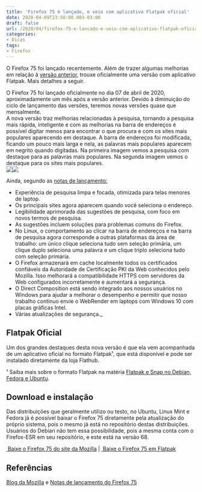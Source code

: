 ```yaml
---
title: 'Firefox 75 é lançado, e veio com aplicativo Flatpak oficial'
date: 2020-04-09T23:58:00.003-03:00
draft: false
url: /2020/04/firefox-75-e-lancado-e-veio-com-aplicativo-flatpak-oficial.html
categories:
- Dicas
tags: 
- Firefox
---
```


O Firefox 75 foi lançado recentemente. Além de trazer algumas melhorias em relação à [versão anterior](https://info.wsouza.com.br/2020/03/firefox-74-e-lancado.html), trouxe oficialmente uma versão com aplicativo Flatpak. Mais detalhes a seguir.

<!--more-->

O Firefox 75 foi lançado oficialmente no dia 07 de abril de 2020, aproximadamente um mês após a versão anterior. Devido à diminuição do ciclo de lançamento das versões, teremos novas versões quase que mensalmente.  
A nova versão traz melhorias relacionadas à pesquisa, tornando a pesquisa mais rápida, inteligente e com as melhorias na barra de endereços é possível digitar menos para encontrar o que procura e com os sites mais populares aparecendo em destaque. A barra de endereços foi modificada, ficando um pouco mais larga e nela, as palavras mais populares aparecem em negrito quando digitadas. Na primeira imagem vemos a pesquisa com destaque para as palavras mais populares. Na segunda imagem vemos o destaque para os sites mais populares.  
[![](https://ffp4g1ylyit3jdyti1hqcvtb-wpengine.netdna-ssl.com/wp-content/uploads/2020/04/Ffx75-searchbar-2-1.gif)](https://ffp4g1ylyit3jdyti1hqcvtb-wpengine.netdna-ssl.com/wp-content/uploads/2020/04/Ffx75-searchbar-2-1.gif)[![](https://ffp4g1ylyit3jdyti1hqcvtb-wpengine.netdna-ssl.com/wp-content/uploads/2020/04/Ffx75-searchbar-1.gif)](https://ffp4g1ylyit3jdyti1hqcvtb-wpengine.netdna-ssl.com/wp-content/uploads/2020/04/Ffx75-searchbar-1.gif)  
  
Ainda, segundo as [notas de lançamento:](https://www.mozilla.org/en-US/firefox/75.0/releasenotes)  
  

*   Experiência de pesquisa limpa e focada, otimizada para telas menores de laptop.
*   Os principais sites agora aparecem quando você seleciona o endereço.
*   Legibilidade aprimorada das sugestões de pesquisa, com foco em novos termos de pesquisa.
*   As sugestões incluem soluções para problemas comuns do Firefox.
*   No Linux, o comportamento ao clicar na barra de endereços e na barra de pesquisa agora corresponde a outras plataformas da área de trabalho: um único clique seleciona tudo sem seleção primária, um clique duplo seleciona uma palavra e um clique triplo seleciona tudo com seleção primária.
*   O Firefox armazenará em cache localmente todos os certificados confiáveis ​​da Autoridade de Certificação PKI da Web conhecidos pelo Mozilla. Isso melhorará a compatibilidade HTTPS com servidores da Web configurados incorretamente e aumentará a segurança.
*   O Direct Composition está sendo integrado aos nossos usuários no Windows para ajudar a melhorar o desempenho e permitir que nosso trabalho contínuo envie o WebRender em laptops com Windows 10 com placas gráficas Intel.
*   Várias atualizações de segurança._

## Flatpak Oficial

  
Um dos grandes destaques desta nova versão é que ela vem acompanhada de um aplicativo oficial no formato Flatpak¹, que está disponível e pode ser instalado diretamente da loja Flathub.  
  
¹ Saiba mais sobre o formato Flatpak na matéria [Flatpak e Snap no Debian, Fedora e Ubuntu](https://info.wsouza.com.br/2020/12/flatpak-e-snap-no-debian-fedora-e-ubuntu.html).  
  

## Download e instalação

  
Das distribuições que geralmente utilizo ou testo, no Ubuntu, Linux Mint e Fedora já é possível baixar o Firefox 75 diretamente pela atualização do próprio sistema, pois o mesmo já está no repositório destas distribuições. Usuários do Debian não tem essa possibilidade, pois a mesma conta com o Firefox-ESR em seu repositório, e este está na versão 68.  
  

[ Baixe o Firefox 75 do site da Mozilla](https://www.mozilla.org/pt-BR/firefox/download/thanks/) |
[ Baixe o Firefox 75 em Flatpak](https://flathub.org/apps/details/org.mozilla.firefox)

  

## Referências

[Blog da Mozilla](https://blog.mozilla.org/blog/2020/04/07/latest-firefox-updates-address-bar-making-search-easier-than-ever/) e [Notas de lançamento do Firefox 75](https://www.mozilla.org/en-US/firefox/75.0/releasenotes/)
